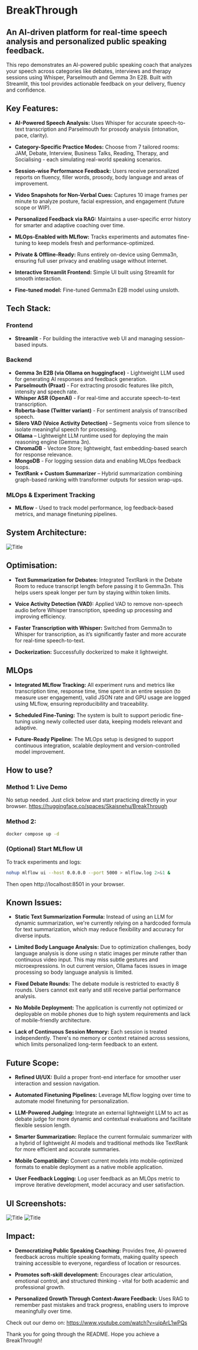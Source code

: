 # BreakThrough
## An AI-driven platform for real-time speech analysis and personalized public speaking feedback.  
This repo demonstrates an AI-powered public speaking coach that analyzes your speech across categories like debates, interviews and therapy sessions using Whisper, Parselmouth and Gemma 3n E2B. Built with Streamlit, this tool provides actionable feedback on your delivery, fluency and confidence.
## Key Features:  
- **AI-Powered Speech Analysis:** Uses Whisper for accurate speech-to-text transcription and Parselmouth for prosody analysis (intonation, pace, clarity).

- **Category-Specific Practice Modes:** Choose from 7 tailored rooms: JAM, Debate, Interview, Business Talks, Reading, Therapy, and Socialising - each simulating real-world speaking scenarios.

- **Session-wise Performance Feedback:** Users receive personalized reports on fluency, filler words, prosody, body language and areas of improvement.

- **Video Snapshots for Non-Verbal Cues:** Captures 10 image frames per minute to analyze posture, facial expression, and engagement (future scope or WIP).

- **Personalized Feedback via RAG:** Maintains a user-specific error history for smarter and adaptive coaching over time.

- **MLOps-Enabled with MLflow:** Tracks experiments and automates fine-tuning to keep models fresh and performance-optimized.

- **Private & Offline-Ready:** Runs entirely on-device using Gemma3n, ensuring full user privacy and enabling usage without internet. 

- **Interactive Streamlit Frontend:** Simple UI built using Streamlit for smooth interaction.  

- **Fine-tuned model:** Fine-tuned Gemma3n E2B model using unsloth.

## Tech Stack: 
### Frontend
- **Streamlit** - For building the interactive web UI and managing session-based inputs.
### Backend
- **Gemma 3n E2B (via Ollama on huggingface)** - Lightweight LLM used for generating AI responses and feedback generation.
- **Parselmouth (Praat)** - For extracting prosodic features like pitch, intensity and speech rate.
- **Whisper ASR (OpenAI)** - For real-time and accurate speech-to-text transcription.
- **Roberta-base (Twitter variant)** - For sentiment analysis of transcribed speech.
- **Silero VAD (Voice Activity Detection)** – Segments voice from silence to isolate meaningful speech for processing.
- **Ollama** – Lightweight LLM runtime used for deploying the main reasoning engine (Gemma 3n).
- **ChromaDB** - Vectore Store; lightweight, fast embedding-based search for response relevance.
- **MongoDB** - For logging session data and enabling MLOps feedback loops.
- **TextRank + Custom Summarizer** – Hybrid summarization combining graph-based ranking with transformer outputs for session wrap-ups.
### MLOps & Experiment Tracking
- **MLflow** - Used to track model performance, log feedback-based metrics, and manage finetuning pipelines.

## System Architecture:

![Title](./includes%20/SystemDiag.png)

## Optimisation:   
- **Text Summarization for Debates:** Integrated TextRank in the Debate Room to reduce transcript length before passing it to Gemma3n. This helps users speak longer per turn by staying within token limits.

- **Voice Activity Detection (VAD):** Applied VAD to remove non-speech audio before Whisper transcription, speeding up processing and improving efficiency.

- **Faster Transcription with Whisper:** Switched from Gemma3n to Whisper for transcription, as it’s significantly faster and more accurate for real-time speech-to-text.

- **Dockerization:** Successfully dockerized to make it lightweight.

## MLOps  
- **Integrated MLflow Tracking:** All experiment runs and metrics like transcription time, response time, time spent in an entire session (to measure user engagement), valid JSON rate and GPU usage are logged using MLflow, ensuring reproducibility and traceability.

- **Scheduled Fine-Tuning:** The system is built to support periodic fine-tuning using newly collected user data, keeping models relevant and adaptive.

- **Future-Ready Pipeline:** The MLOps setup is designed to support continuous integration, scalable deployment and version-controlled model improvement.

## How to use?  
### Method 1: Live Demo
No setup needed. Just click below and start practicing directly in your browser.
https://huggingface.co/spaces/Skaisnehu/BreakThrough
### Method 2: 
```bash
docker compose up -d
```
### (Optional) Start MLflow UI
To track experiments and logs:
```bash
nohup mlflow ui --host 0.0.0.0 --port 5000 > mlflow.log 2>&1 &
```
Then open http://localhost:8501 in your browser.

## Known Issues:
- **Static Text Summarization Formula:** Instead of using an LLM for dynamic summarization, we're currently relying on a hardcoded formula for text summarization, which may reduce flexibility and accuracy for diverse inputs.

- **Limited Body Language Analysis:** Due to optimization challenges, body language analysis is done using n static images per minute rather than continuous video input. This may miss subtle gestures and microexpressions.
In out current version, Ollama faces issues in image processing so body language analysis is limited.

- **Fixed Debate Rounds:** The debate module is restricted to exactly 8 rounds. Users cannot exit early and still receive partial performance analysis.

- **No Mobile Deployment:** The application is currently not optimized or deployable on mobile phones due to high system requirements and lack of mobile-friendly architecture.

- **Lack of Continuous Session Memory:** Each session is treated independently. There's no memory or context retained across sessions, which limits personalized long-term feedback to an extent.

## Future Scope:
- **Refined UI/UX:** Build a proper front-end interface for smoother user interaction and session navigation.

- **Automated Finetuning Pipelines:** Leverage MLflow logging over time to automate model finetuning for personalization.

- **LLM-Powered Judging:** Integrate an external lightweight LLM to act as debate judge for more dynamic and contextual evaluations and facilitate flexible session length.

- **Smarter Summarization:** Replace the current formulaic summarizer with a hybrid of lightweight AI models and traditional methods like TextRank for more efficient and accurate summaries.

- **Mobile Compatibility:** Convert current models into mobile-optimized formats to enable deployment as a native mobile application.

- **User Feedback Logging:** Log user feedback as an MLOps metric to improve iterative development, model accuracy and user satisfaction.

## UI Screenshots:

![Title](./includes%20/UI1.jpeg)
![Title](./includes%20/UI2.jpeg)

## Impact:
- **Democratizing Public Speaking Coaching:** Provides free, AI-powered feedback across multiple speaking formats, making quality speech training accessible to everyone, regardless of location or resources.

- **Promotes soft-skill development:** Encourages clear articulation, emotional control, and structured thinking - vital for both academic and professional growth.

- **Personalized Growth Through Context-Aware Feedback:** Uses RAG to remember past mistakes and track progress, enabling users to improve meaningfully over time.  

Check out our demo on: https://www.youtube.com/watch?v=uipArL1wPQs

Thank you for going through the README. Hope you achieve a BreakThrough!